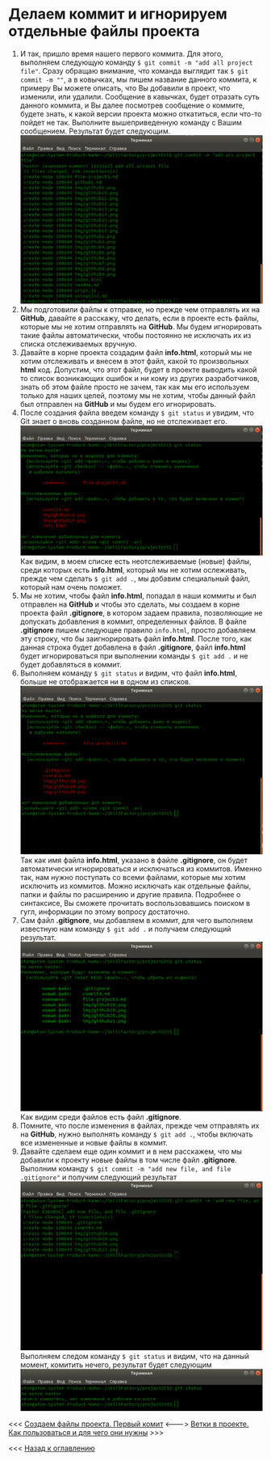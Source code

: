 # Делаем коммит и игнорируем отдельные файлы проекта

1. И так, пришло время нашего первого коммита. Для этого, выполняем следующую команду `$ git commit -m "add all project file"`. Сразу обращаю внимание, что команда выглядит так `$ git commit -m ""`, а в ковычках, мы пишем название данного коммита, к примеру Вы можете описать, что Вы добавили в проект, что изменили, или удалили. Сообщение в кавычках, будет отразать суть данного коммита, и Вы далее посмотрев сообщение о коммите, будете знать, к какой версии проекта можно откатиться, если что-то пойдет не так. Выполните вышеприведенную команду с Вашим сообщением. Результат будет следующим.  
![Подготовка к коммиту](./img/github19.png "Подготавливаем файлы проекта к коммиту")  
2. Мы подготовили файлы к отправке, но прежде чем отправлять их на **GitHub**, давайте я расскажу, что делать, если в проекте есть файлы, которые мы не хотим отправлять на **GitHub**. Мы будем игнорировать такие файлы автоматически, чтобы постоянно не исключать их из списка отслеживаемых вручную.  
3. Давайте в корне проекта создадим файл **info.html**, который мы не хотим отслеживать и внесем в этот файл, какой то произвольных **html** код. Допустим, что этот файл, будет в проекте выводить какой то список возникающих ошибок и ни кому из других разработчиков, знать об этом файле просто не зачем, так как мы его используем только для наших целей, поэтому мы не хотим, чтобы данный файл был отправлен на **GitHub** и мы будем его игнорировать.  
4. После создания файла введем команду `$ git status` и увидим, что Git знает о вновь созданном файле, но не отслеживает его.  
![Выводим список неотслеживаемых и измененных файлов](./img/github20.png "Список неотслеживаемых и измененных файлов")  
Как видим, в моем списке есть неотслеживаемые (новые) файлы, среди которых есть **info.html**, который мы не хотим ослеживать, прежде чем сделать `$ git add .`, мы добавим специальный файл, который нам очень поможет.  
5. Мы не хотим, чтобы файл **info.html**, попадал в наши коммиты и был отправлен на **GitHub** и чтобы это сделать, мы создаем в корне проекта файл **.gitignore**, в котором задаем правила, позволяющие не допускать добавления в коммит, определенных файлов. В файле **.gitignore** пишем следующее правило `info.html`, просто добавляем эту строку, что бы заигнорировать файл **info.html**. После того, как данная строка будет добавлена в файл **.gitignore**, файл **info.html** будет игнорироваться при выполнении команды `$ git add .` и не будет добавляться в коммит.  
6. Выполняем команду `$ git status` и видим, что файл **info.html**, больше не отображается ни в одном из списков.  
![Выводим список файлов, кроме заигнорированного](./img/github21.png "Список файлов, кроме заигнорированного")  
Так как имя файла **info.html**, указано в файле **.gitignore**, он будет автоматически игнорироваться и исключаться из коммитов. Именно так, нам нужно поступать со всеми файлами, которые мы хотим исключить из коммитов. Можно исключать как отдельные файлы, папки и файлы по расширению и другие правила. Подробнее о синтаксисе, Вы сможете прочитать воспользовавшись поиском в гугл, информации по этому вопросу достаточно.  
7. Сам файл **.gitignore**, мы добавляем в коммит, для чего выполняем известную нам команду `$ git add .` и получаем следующий результат.  
![Список файлов добавленных в коммит](./img/github22.png "Список файлов добавленных в коммит")  
Как видим среди файлов есть файл **.gitignore**.  
8. Помните, что после изменения в файлах, прежде чем отправлять их на **GitHub**, нужно выполнять команду `$ git add .`, чтобы включать все измененные и новые файлы в коммит.  
9. Давайте сделаем еще один коммит и в нем расскажем, что мы добавили к проекту новые файлы в том числе файл **.gitignore**. Выполним команду `$ git commit -m "add new file, and file .gitignore"` и получим следующий результат  
![Список файлов, подготовленных к отправке](./img/github23.png "Файлы подготовленные к отправке")  
Выполняем следом команду `$ git status` и видим, что на данный момент, комитить нечего, результат будет следующим  
![Сообщение об отсутствии файлов для коммита](./img/github24.png "Коммитить нечего")   

<<< [Создаем файлы проекта. Первый комит](file-project3.md "Нажмите, чтобы перейти в предыдущей главе") <---> [Ветки в проекте. Как пользоваться и для чего они нужны](branch5.md "Нажмите, чтобы перейти к следующей части") >>>

<<< [Назад к оглавлению](readme.md "Нажмите, чтобы перейти к содержанию")